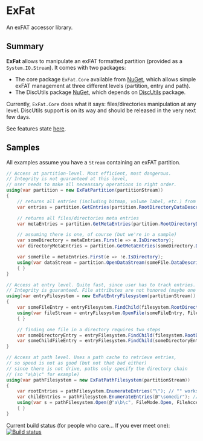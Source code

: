 # ExFat

An exFAT accessor library.

## Summary

**ExFat** allows to manipulate an exFAT formatted partition (provided as a `System.IO.Stream`).
It comes with two packages:
* The core package `ExFat.Core` available from [NuGet](https://www.nuget.org/packages/ExFat.Core), which allows simple exFAT management at three different levels (partition, entry and path).
* The DiscUtils package [NuGet](https://www.nuget.org/packages/ExFat.DiscUtils), which depends on [DiscUtils](https://www.nuget.org/packages/DiscUtils) package.

Currently, `ExFat.Core` does what it says: files/directories manipulation at any level.
DiscUtils support is on its way and should be released in the very next few days.

See features state [here](https://github.com/picrap/ExFat/labels/feature).

## Samples

All examples assume you have a `Stream` containing an exFAT partition.
```csharp
// Access at partition-level. Most efficient, most dangerous.
// Integrity is not guaranteed at this level, 
// user needs to make all neceassary operations in right order.
using(var partition = new ExFatPartition(partitionStream))
{
    // returns all entries (including bitmap, volume label, etc.) from root directory
    var entries = partition.GetEntries(partition.RootDirectoryDataDescriptor);

    // returns all files/directories meta entries
    var metaEntries = partition.GetMetaEntries(partition.RootDirectoryDataDescriptor);

    // assuming there is one, of course (but we're in a sample)
    var someDirectory = metaEntries.First(e => e.IsDirectory);
    var directoryMetaEntries = partition.GetMetaEntries(someDirectory.DataDescriptor);

    var someFile = metaEntries.First(e => !e.IsDirectory);
    using(var dataStream = partition.OpenDataStream(someFile.DataDescriptor, FileAccess.Read))
    { }
}
```
```csharp
// Access at entry level. Quite fast, since user has to track entries.
// Integrity is guaranteed. File attributes are not honored (maybe one day...)
using(var entryFilesystem = new ExFatEntryFilesystem(partitionStream))
{
    var someFileEntry = entryFilesystem.FindChild(filesystem.RootDirectory, "someFile");
    using(var fileStream = entryFilesystem.OpenFile(someFileEntry, FileAccess.Read)
    { }

    // finding one file in a directory requires two steps
    var someDirectoryEntry = entryFilesystem.FindChild(filesystem.RootDirectory, "someDirectory");
    var someChildFileEntry = entryFilesystem.FindChild(someDirectoryEntry, "someDirectory");
}
```
```csharp
// Access at path level. Uses a path cache to retrieve entries, 
// so speed is not as good (but not that bad either)
// since there is not drive, paths only specify the directory chain
// (so "a\b\c" for example)
using(var pathFilesystem = new ExFatPathFilesystem(partitionStream))
{
    var rootEntries = pathFilesystem.EnumerateEntries("\"); // "" works too for root
    var childEntries = pathFilesystem.EnumerateEntries(@"\somedir"); // "somedir" works too
    using(var s = pathFilesystem.Open(@"a\b\c", FileMode.Open, FileAccess.Read)
    { }
}
```

Current build status (for people who care... If you ever meet one): [![Build status](https://ci.appveyor.com/api/projects/status/k0jf58a0e5g2ue2h?svg=true
)](https://ci.appveyor.com/project/picrap/exfat)

